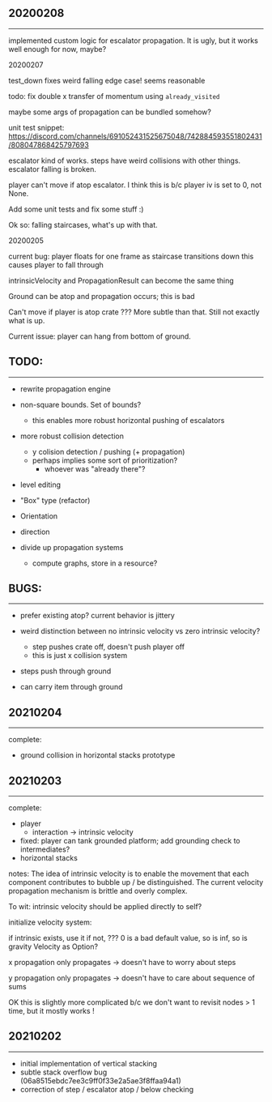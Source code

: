 ## 20200208
---
implemented custom logic for escalator propagation. It is ugly, but it works well enough for now, maybe?


20200207

test_down fixes weird falling edge case! seems reasonable

todo: fix double x transfer of momentum using `already_visited`

maybe some args of propagation can be bundled somehow?

unit test snippet: https://discord.com/channels/691052431525675048/742884593551802431/808047868425797693

escalator kind of works. steps have weird collisions with other things. escalator falling is broken.

player can't move if atop escalator. I think this is b/c player iv is set to 0, not None.

Add some unit tests and fix some stuff :)

Ok so: falling staircases, what's up with that.

20200205

current bug: player floats for one frame as staircase transitions down
this causes player to fall through

intrinsicVelocity and PropagationResult can become the same thing

Ground can be atop and propagation occurs; this is bad

Can't move if player is atop crate ??? 
More subtle than that. Still not exactly what is up.

Current issue: player can hang from bottom of ground.


## TODO:
---

- rewrite propagation engine

- non-square bounds. Set of bounds?
  - this enables more robust horizontal pushing of escalators

- more robust collision detection
  - y colision detection / pushing (+ propagation)
  - perhaps implies some sort of prioritization?
    - whoever was "already there"?

- level editing
- "Box" type (refactor)
- Orientation
- direction
- divide up propagation systems
  - compute graphs, store in a resource?

## BUGS:
---
- prefer existing atop? current behavior is jittery
- weird distinction between no intrinsic velocity vs zero intrinsic velocity?
  - step pushes crate off, doesn't push player off
  - this is just x collision system

- steps push through ground
- can carry item through ground

## 20210204
---
complete:
- ground collision in horizontal stacks prototype


## 20210203
---
complete:
- player
  - interaction -> intrinsic velocity
- fixed: player can tank grounded platform; add grounding check to intermediates?
- horizontal stacks

notes:
The idea of intrinsic velocity is to enable the movement that each component contributes to bubble up / be distinguished. The current velocity propagation mechanism is brittle and overly complex.

To wit: intrinsic velocity should be applied directly to self?

initialize velocity system: 

if intrinsic exists, use it
if not, ???
0 is a bad default value, so is inf, so is gravity
Velocity as Option?


x propagation only propagates -> doesn't have to worry about steps

y propagation only propagates -> doesn't have to care about sequence of sums

OK this is slightly more complicated b/c we don't want to revisit nodes > 1 time, but it mostly works !


## 20210202
---
- initial implementation of vertical stacking
- subtle stack overflow bug (06a8515ebdc7ee3c9ff0f33e2a5ae3f8ffaa94a1)
- correction of step / escalator atop / below checking